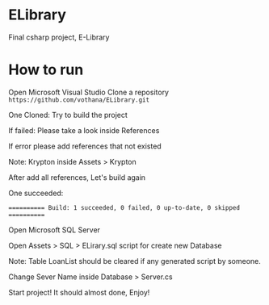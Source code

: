 # ELibrary
Final csharp project, E-Library

# How to run
Open Microsoft Visual Studio
Clone a repository
`https://github.com/vothana/ELibrary.git`

One Cloned: Try to build the project

If failed: Please take a look inside References

If error please add references that not existed

Note: Krypton inside Assets > Krypton

After add all references, Let's build again

One succeeded: 

`========== Build: 1 succeeded, 0 failed, 0 up-to-date, 0 skipped ==========`

Open Microsoft SQL Server

Open Assets > SQL > ELirary.sql script for create new Database

Note: Table LoanList should be cleared if any generated script by someone.

Change Sever Name inside Database > Server.cs

Start project! It should almost done, Enjoy!
